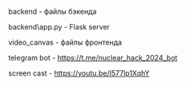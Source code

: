 backend - файлы бэкенда

backend\app.py - Flask server

video_canvas - файлы фронтенда

telegram bot - https://t.me/nuclear_hack_2024_bot

screen cast - https://youtu.be/I577lp1XqhY
